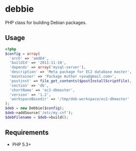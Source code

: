 # debbie

PHP class for building Debian packages.

## Usage

``` php
<?php
$config = array(
  'arch' => 'amd64',
  'buildId' => '2011-11-10',
  'depends' => array('mysql-server'),
  'description' => 'Meta package for EC2 database master',
  'maintainer' => 'Package Author <you@gmail.com>',
  'postinst' => file_get_contents($postInstallScriptFile),
  'section' => 'db',
  'shortName' => 'ec2-dbmaster',
  'version' => '1.2',
  'workspaceBasedir' => '/tmp/deb-workspace/ec2-dbmaster'
);
$deb = new Debbie($config);
$deb->addSource('/etc/my.cnf');
$debFilename = $deb->build();
```

## Requirements

* PHP 5.3+
